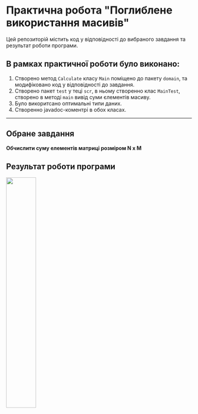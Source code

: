 # Практична робота "Поглиблене використання масивів"

Цей репозиторій містить код у відповідності до вибраного завдання та результат роботи програми.

## В рамках практичної роботи було виконано:
1. Створено метод ```Calculate``` класу ```Main``` поміщено до пакету ```domain```, та модифіковано код у відповідності до завдання.
2. Створено пакет ```test``` у теці ```scr```, в ньому створенно клас ```MainTest```, створено в методі ```main``` вивід суми єлементів масиву.
3. Було викоритсано оптимальні типи даних.
4. Створенно javadoc-коментрі в обох класах.

----

## Обране завдання
 **Обчислити суму елементів матриці розміром N x M**
 
## Результат роботи програми
<img src="" width="40%"/>
